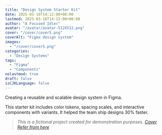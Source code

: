 ```yaml
---
title: "Design System Starter Kit"
date: 2025-03-16T14:12:00+08:00
lastmod: 2025-03-16T14:12:00+08:00
author: "A Focused Idler"
avatar: "/avatar/avatar-512X512.png"
cover: "/cover/cover5.png"
coverAlt: "Figma design system"
images:
  - "/cover/cover5.png"
categories:
  - "Design Systems"
tags:
  - "Figma"
  - "Components"
nolastmod: true
draft: false
isCJKLanguage: false
---
```


Creating a reusable and scalable design system in Figma.

<!--more-->

This starter kit includes color tokens, spacing scales, and interactive components with variants. It helped the team ship designs 30% faster.

> *This is a fictional project created for demonstration purposes. [Cover Refer from here](https://dribbble.com/shots/20741775-Dropdown-Selection-Design-System)*
